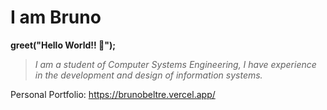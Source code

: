 # I am Bruno

**greet("Hello World!! 👋");**

> _I am a student of Computer Systems Engineering, I have experience in the development and design of information systems._

Personal Portfolio:
https://brunobeltre.vercel.app/
